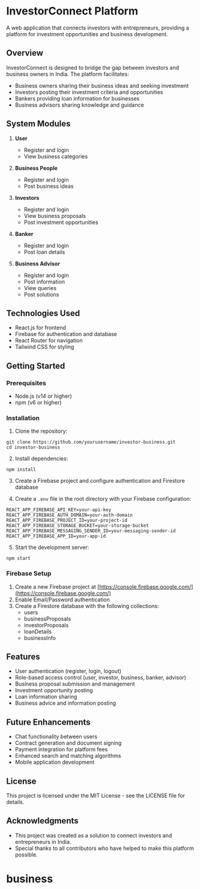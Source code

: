 # InvestorConnect Platform

A web application that connects investors with entrepreneurs, providing a platform for investment opportunities and business development.

## Overview

InvestorConnect is designed to bridge the gap between investors and business owners in India. The platform facilitates:

- Business owners sharing their business ideas and seeking investment
- Investors posting their investment criteria and opportunities
- Bankers providing loan information for businesses
- Business advisors sharing knowledge and guidance

## System Modules

1. **User**
   - Register and login
   - View business categories

2. **Business People**
   - Register and login
   - Post business ideas

3. **Investors**
   - Register and login
   - View business proposals
   - Post investment opportunities

4. **Banker**
   - Register and login
   - Post loan details

5. **Business Advisor**
   - Register and login
   - Post information
   - View queries
   - Post solutions

## Technologies Used

- React.js for frontend
- Firebase for authentication and database
- React Router for navigation
- Tailwind CSS for styling

## Getting Started

### Prerequisites

- Node.js (v14 or higher)
- npm (v6 or higher)

### Installation

1. Clone the repository:
```
git clone https://github.com/yourusername/investor-business.git
cd investor-business
```

2. Install dependencies:
```
npm install
```

3. Create a Firebase project and configure authentication and Firestore database

4. Create a `.env` file in the root directory with your Firebase configuration:
```
REACT_APP_FIREBASE_API_KEY=your-api-key
REACT_APP_FIREBASE_AUTH_DOMAIN=your-auth-domain
REACT_APP_FIREBASE_PROJECT_ID=your-project-id
REACT_APP_FIREBASE_STORAGE_BUCKET=your-storage-bucket
REACT_APP_FIREBASE_MESSAGING_SENDER_ID=your-messaging-sender-id
REACT_APP_FIREBASE_APP_ID=your-app-id
```

5. Start the development server:
```
npm start
```

### Firebase Setup

1. Create a new Firebase project at [https://console.firebase.google.com/](https://console.firebase.google.com/)
2. Enable Email/Password authentication
3. Create a Firestore database with the following collections:
   - users
   - businessProposals
   - investorProposals
   - loanDetails
   - businessInfo

## Features

- User authentication (register, login, logout)
- Role-based access control (user, investor, business, banker, advisor)
- Business proposal submission and management
- Investment opportunity posting
- Loan information sharing
- Business advice and information posting

## Future Enhancements

- Chat functionality between users
- Contract generation and document signing
- Payment integration for platform fees
- Enhanced search and matching algorithms
- Mobile application development

## License

This project is licensed under the MIT License - see the LICENSE file for details.

## Acknowledgments

- This project was created as a solution to connect investors and entrepreneurs in India.
- Special thanks to all contributors who have helped to make this platform possible.
# business

